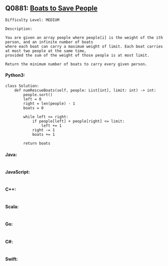 ## Q0881: [Boats to Save People](https://leetcode.com/problems/boats-to-save-people/)

```
Difficulty Level: MEDIUM
```

```
Description:

You are given an array people where people[i] is the weight of the ith person, and an infinite number of boats
where each boat can carry a maximum weight of limit. Each boat carries at most two people at the same time,
provided the sum of the weight of those people is at most limit.

Return the minimum number of boats to carry every given person.
```

#### Python3:

```
class Solution:
    def numRescueBoats(self, people: List[int], limit: int) -> int:
        people.sort()
        left = 0
        right = len(people) - 1
        boats = 0

        while left <= right:
            if people[left] + people[right] <= limit:
                left += 1
            right -= 1
            boats += 1
        
        return boats
```

#### Java:

```

```

#### JavaScript:

```

```

#### C++:

```

```

#### Scala:

```

```

#### Go:

```

```

#### C#:

```

```

#### Swift:

```

```